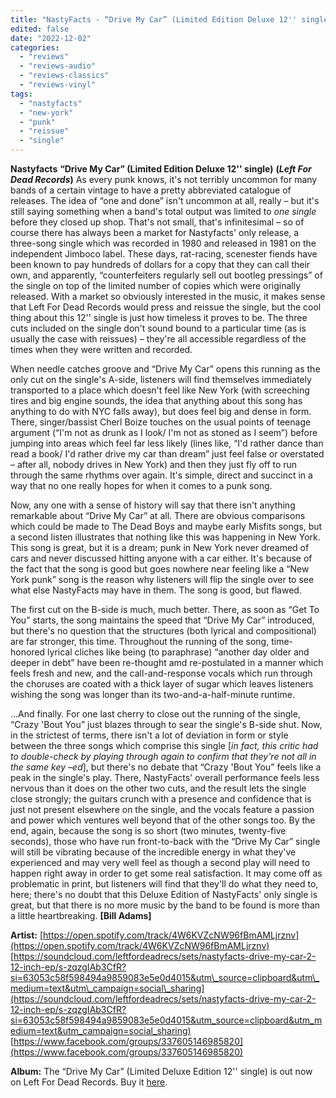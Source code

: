 ```yaml
---
title: "NastyFacts - “Drive My Car” (Limited Edition Deluxe 12'' single)"
edited: false
date: "2022-12-02"
categories:
  - "reviews"
  - "reviews-audio"
  - "reviews-classics"
  - "reviews-vinyl"
tags:
  - "nastyfacts"
  - "new-york"
  - "punk"
  - "reissue"
  - "single"
---
```


**Nastyfacts** **“Drive My Car” (Limited Edition Deluxe 12'' single)** **(_Left For Dead Records_)** As every punk knows, it's not terribly uncommon for many bands of a certain vintage to have a pretty abbreviated catalogue of releases. The idea of “one and done” isn't uncommon at all, really – but it's still saying something when a band's total output was limited to _one single_ before they closed up shop. That's not small, that's infinitesimal – so of course there has always been a market for Nastyfacts' only release, a three-song single which was recorded in 1980 and released in 1981 on the independent Jimboco label. These days, rat-racing, scenester fiends have been known to pay hundreds of dollars for a copy that they can call their own, and apparently, “counterfeiters regularly sell out bootleg pressings” of the single on top of the limited number of copies which were originally released. With a market so obviously interested in the music, it makes sense that Left For Dead Records would press and reissue the single, but the cool thing about this 12'' single is just how timeless it proves to be. The three cuts included on the single don't sound bound to a particular time (as is usually the case with reissues) – they're all accessible regardless of the times when they were written and recorded.

When needle catches groove and “Drive My Car” opens this running as the only cut on the single's A-side, listeners will find themselves immediately transported to a place which doesn't feel like New York (with screeching tires and big engine sounds, the idea that anything about this song has anything to do with NYC falls away), but does feel big and dense in form. There, singer/bassist Cherl Boize touches on the usual points of teenage argument (“I'm not as drunk as I look/ I'm not as stoned as I seem”) before jumping into areas which feel far less likely (lines like, “I'd rather dance than read a book/ I'd rather drive my car than dream” just feel false or overstated – after all, nobody drives in New York) and then they just fly off to run through the same rhythms over again. It's simple, direct and succinct in a way that no one really hopes for when it comes to a punk song.

Now, any one with a sense of history will say that there isn't anything remarkable about “Drive My Car” at all. There are obvious comparisons which could be made to The Dead Boys and maybe early Misfits songs, but a second listen illustrates that nothing like this was happening in New York. This song is great, but it is a dream; punk in New York never dreamed of cars and never discussed hitting anyone with a car either. It's because of the fact that the song is good but goes nowhere near feeling like a “New York punk” song is the reason why listeners will flip the single over to see what else NastyFacts may have in them. The song is good, but flawed.

The first cut on the B-side is much, much better. There, as soon as “Get To You” starts, the song maintains the speed that “Drive My Car” introduced, but there's no question that the structures (both lyrical and compositional) are far stronger, this time. Throughout the running of the song, time-honored lyrical cliches like being (to paraphrase) “another day older and deeper in debt” have been re-thought amd re-postulated in a manner which feels fresh and new, and the call-and-response vocals which run through the choruses are coated with a thick layer of sugar which leaves listeners wishing the song was longer than its two-and-a-half-minute runtime.

...And finally. For one last cherry to close out the running of the single, “Crazy 'Bout You” just blazes through to sear the single's B-side shut. Now, in the strictest of terms, there isn't a lot of deviation in form or style between the three songs which comprise this single \[_in fact, this critic had to double-check by playing through again to confirm that they're not all in the same key –ed_\], but there's no debate that “Crazy 'Bout You” feels like a peak in the single's play. There, NastyFacts' overall performance feels less nervous than it does on the other two cuts, and the result lets the single close strongly; the guitars crunch with a presence and confidence that is just not present elsewhere on the single, and the vocals feature a passion and power which ventures well beyond that of the other songs too. By the end, again, because the song is so short (two minutes, twenty-five seconds), those who have run front-to-back with the “Drive My Car” single will still be vibrating because of the incredible energy in what they've experienced and may very well feel as though a second play will need to happen right away in order to get some real satisfaction. It may come off as problematic in print, but listeners will find that they'll do what they need to, here; there's no doubt that this Deluxe Edition of NastyFacts' only single is great, but that there is no more music by the band to be found is more than a little heartbreaking. **\[Bill Adams\]**

**Artist:** [https://open.spotify.com/track/4W6KVZcNW96fBmAMLjrznv](https://open.spotify.com/track/4W6KVZcNW96fBmAMLjrznv) [https://soundcloud.com/leftfordeadrecs/sets/nastyfacts-drive-my-car-2-12-inch-ep/s-zqzgIAb3CfR?si=63053c58f598494a9859083e5e0d4015&utm\_source=clipboard&utm\_medium=text&utm\_campaign=social\_sharing](https://soundcloud.com/leftfordeadrecs/sets/nastyfacts-drive-my-car-2-12-inch-ep/s-zqzgIAb3CfR?si=63053c58f598494a9859083e5e0d4015&utm_source=clipboard&utm_medium=text&utm_campaign=social_sharing) [https://www.facebook.com/groups/337605146985820](https://www.facebook.com/groups/337605146985820)

**Album:** The “Drive My Car” (Limited Deluxe Edition 12'' single) is out now on Left For Dead Records. Buy it [here](https://nastyfacts.bandcamp.com/album/drive-my-car-2-2).

